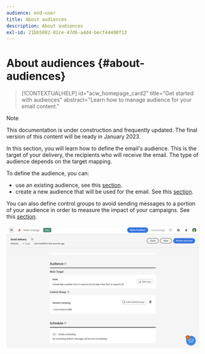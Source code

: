 ```yaml
---
audience: end-user
title: About audiences
description: About audiences
exl-id: 21bb5082-82ce-47d6-a4d4-becf44490f13
---
```

# About audiences {#about-audiences}

>[!CONTEXTUALHELP]
>id="acw_homepage_card2"
>title="Get started with audiences"
>abstract="Learn how to manage audience for your email content."

>[!NOTE]
>
>This documentation is under construction and frequently updated. The final version of this content will be ready in January 2023.

<!--
Audience only created for the delivery, not available later-->


<!--
Three ways:
* existing audience

Campaign or AEP Audiences

* create new on the fly

query like AEP segment builder (same component with campaign data)

* import from file

show use case with a new audience creation (or import from file?)

control groups like acc: exract, random, based on attribute
-->

In this section, you will learn how to define the email's audience. This is the target of your delivery, the recipients who will receive the email. The type of audience depends on the target mapping.

To define the audience, you can:

* use an existing audience, see this [section](add-audience.md).
* create a new audience that will be used for the email. See this [section](segment-builder.md).

You can also define control groups to avoid sending messages to a portion of your audience in order to measure the impact of your campaigns. See this [section](control-group.md).

![](assets/about-audience.png)
